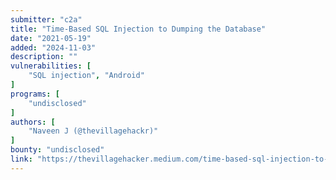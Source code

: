 ```yaml
---
submitter: "c2a"
title: "Time-Based SQL Injection to Dumping the Database"
date: "2021-05-19"
added: "2024-11-03"
description: ""
vulnerabilities: [
    "SQL injection", "Android"
]
programs: [
    "undisclosed"
]
authors: [
    "Naveen J (@thevillagehackr)"
]
bounty: "undisclosed"
link: "https://thevillagehacker.medium.com/time-based-sql-injection-to-dumping-the-database-da0e5bcaa9df"
---
```




